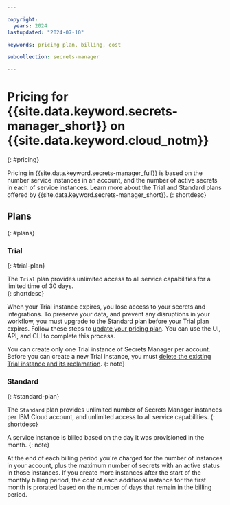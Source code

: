 ```yaml
---

copyright:
  years: 2024
lastupdated: "2024-07-10"

keywords: pricing plan, billing, cost

subcollection: secrets-manager

---
```


# Pricing for {{site.data.keyword.secrets-manager_short}} on {{site.data.keyword.cloud_notm}}
{: #pricing}


Pricing in {{site.data.keyword.secrets-manager_full}} is based on the number service instances in an account, and the number of active secrets in each of service instances. Learn more about the Trial and Standard plans offered by {{site.data.keyword.secrets-manager_short}}.
{: shortdesc}

## Plans
{: #plans}

### Trial
{: #trial-plan}

The `Trial` plan provides unlimited access to all service capabilities for a limited time of 30 days.  
{: shortdesc}

When your Trial instance expires, you lose access to your secrets and integrations. To preserve your data, and prevent any disruptions in your workflow, you must upgrade to the Standard plan before your Trial plan expires. Follow these steps to [update your pricing plan](/docs/billing-usage?topic=billing-usage-changing&interface=ui). You can use the UI, API, and CLI to complete this process.

You can create only one Trial instance of Secrets Manager per account. Before you can create a new Trial instance, you must [delete the existing Trial instance and its reclamation](/docs/secrets-manager?topic=secrets-manager-mng-data#service-delete).
{: note}

### Standard
{: #standard-plan}

The `Standard` plan provides unlimited number of Secrets Manager instances per IBM Cloud account, and unlimited access to all service capabilities.
{: shortdesc}

A service instance is billed based on the day it was provisioned in the month.
{: note}

At the end of each billing period you're charged for the number of instances in your account, plus the maximum number of secrets with an active status in those instances. If you create more instances after the start of the monthly billing period, the cost of each additional instance for the first month is prorated based on the number of days that remain in the billing period.

